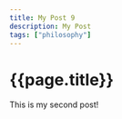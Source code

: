 ```yaml
---
title: My Post 9
description: My Post
tags: ["philosophy"]
---
```


# {{page.title}}

This is my second post!




